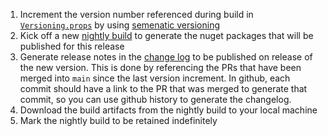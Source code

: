 1. Increment the version number referenced during build in [`Versioning.props`](tools/CustomMSBuild/Versioning.props) by using [semenatic versioning](https://semver.org/)
2. Kick off a new [nightly build](https://identitydivision.visualstudio.com/OData/_build?definitionId=1104) to generate the nuget packages that will be published for this release
3. Generate release notes in the [change log](https://github.com/MicrosoftDocs/OData-docs/blob/main/Odata-docs/changelog/odatalib-7x.md) to be published on release of the new version. This is done by referencing the PRs that have been merged into `main` since the last version increment. In github, each commit should have a link to the PR that was merged to generate that commit, so you can use github history to generate the changelog. 
4. Download the build artifacts from the nightly build to your local machine
5. Mark the nightly build to be retained indefinitely
